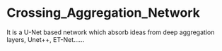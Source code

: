 # Crossing_Aggregation_Network
It is a U-Net based network which absorb ideas from deep aggregation layers, Unet++, ET-Net......
